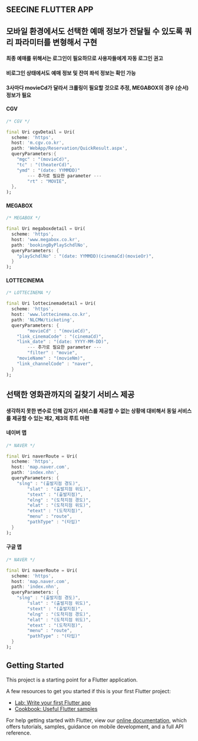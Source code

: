 ## SEECINE FLUTTER APP
## 모바일 환경에서도 선택한 예매 정보가 전달될 수 있도록 쿼리 파라미터를 변형해서 구현
#### 최종 예매를 위해서는 로그인이 필요하므로 사용자들에게 자동 로그인 권고
#### 비로그인 상태에서도 예매 정보 및 잔여 좌석 정보는 확인 가능
#### 3사마다 movieCd가 달라서 크롤링이 필요할 것으로 추정, MEGABOX의 경우 (순서)정보가 필요

#### CGV
```dart
/* CGV */

final Uri cgvDetail = Uri(
  scheme: 'https',
  host: 'm.cgv.co.kr',
  path: 'WebApp/Reservation/QuickResult.aspx',
  queryParameters:{
    "mgc" : "(movieCd)",
    "tc" : "(theaterCd)",
    "ymd" : "(date: YYMMDD)"
		--- 추가로 필요한 parameter ---
		"rt" : "MOVIE",
  },
);
```

#### MEGABOX
```dart
/* MEGABOX */

final Uri megaboxdetail = Uri(
  scheme: 'https',
  host: 'www.megabox.co.kr',
  path: 'bookingByPlaySchdlNo',
  queryParameters: {
    "playSchdlNo" : "(date: YYMMDD)(cinemaCd)(movieOr)", 
  }
);
```

#### LOTTECINEMA
```dart
/* LOTTECINEMA */

final Uri lottecinemadetail = Uri(
  scheme: 'https',
  host: 'www.lottecinema.co.kr',
  path: 'NLCMW/ticketing',
  queryParameters: {
		"movieCd" : "(movieCd)",
    "link_cinemaCode" : "(cinemaCd)",
    "link_date" : "(date: YYYY-MM-DD)",
		--- 추가로 필요한 parameter ---
		"filter" : "movie",
    "movieName" : "(movieNm)",
    "link_channelCode" : "naver",
  }
);
```

## 선택한 영화관까지의 길찾기 서비스 제공
#### 생각하지 못한 변수로 인해 갑자기 서비스를 제공할 수 없는 상황에 대비해서 동일 서비스를 제공할 수 있는 제2, 제3의 루트 마련

#### 네이버 맵
```dart
/* NAVER */

final Uri naverRoute = Uri(
  scheme: 'https',
  host: 'map.naver.com',
  path: 'index.nhn',
  queryParameters: {
    "slng" : "(출발지점 경도)",
		"slat" : "(출발지점 위도)", 
		"stext" : "(출발지점)", 
		"elng" : "(도착지점 경도)",
		"elat" : "(도착지점 위도)", 
		"etext" : "(도착지점)",
		"menu" : "route",
		"pathType" : "(타입)"   
  }
);
```
#### 구글 맵
```dart
/* NAVER */

final Uri naverRoute = Uri(
  scheme: 'https',
  host: 'map.naver.com',
  path: 'index.nhn',
  queryParameters: {
    "slng" : "(출발지점 경도)",
		"slat" : "(출발지점 위도)", 
		"stext" : "(출발지점)", 
		"elng" : "(도착지점 경도)",
		"elat" : "(도착지점 위도)", 
		"etext" : "(도착지점)",
		"menu" : "route",
		"pathType" : "(타입)"   
  }
);
```






## Getting Started

This project is a starting point for a Flutter application.

A few resources to get you started if this is your first Flutter project:

- [Lab: Write your first Flutter app](https://flutter.dev/docs/get-started/codelab)
- [Cookbook: Useful Flutter samples](https://flutter.dev/docs/cookbook)

For help getting started with Flutter, view our
[online documentation](https://flutter.dev/docs), which offers tutorials,
samples, guidance on mobile development, and a full API reference.
